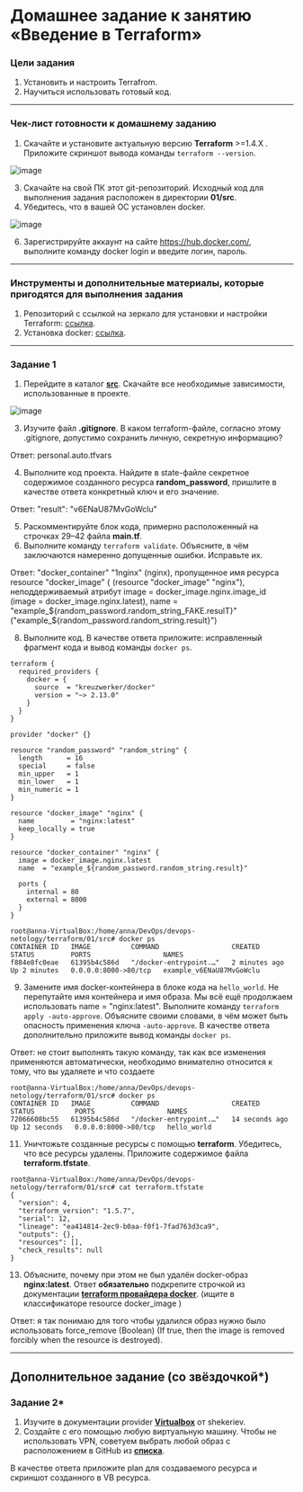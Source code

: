 # Домашнее задание к занятию «Введение в Terraform»

### Цели задания

1. Установить и настроить Terrafrom.
2. Научиться использовать готовый код.

------

### Чек-лист готовности к домашнему заданию

1. Скачайте и установите актуальную версию **Terraform** >=1.4.X . Приложите скриншот вывода команды ```terraform --version```.

![image](https://github.com/YoungHacker1912/devops-netology/assets/93939433/0acb2bea-5127-41dd-8274-009a8d6578c6)

3. Скачайте на свой ПК этот git-репозиторий. Исходный код для выполнения задания расположен в директории **01/src**.
4. Убедитесь, что в вашей ОС установлен docker.

![image](https://github.com/YoungHacker1912/devops-netology/assets/93939433/77413e55-ca45-4712-98de-8679d554048d)

6. Зарегистрируйте аккаунт на сайте https://hub.docker.com/, выполните команду docker login и введите логин, пароль.

------

### Инструменты и дополнительные материалы, которые пригодятся для выполнения задания

1. Репозиторий с ссылкой на зеркало для установки и настройки Terraform: [ссылка](https://github.com/netology-code/devops-materials).
2. Установка docker: [ссылка](https://docs.docker.com/engine/install/ubuntu/). 
------

### Задание 1

1. Перейдите в каталог [**src**](https://github.com/netology-code/ter-homeworks/tree/main/01/src). Скачайте все необходимые зависимости, использованные в проекте.

![image](https://github.com/YoungHacker1912/devops-netology/assets/93939433/09e13c9f-3cb5-49ee-9005-f1fbaa651c75)

 
3. Изучите файл **.gitignore**. В каком terraform-файле, согласно этому .gitignore, допустимо сохранить личную, секретную информацию?

Ответ: personal.auto.tfvars

4. Выполните код проекта. Найдите в state-файле секретное содержимое созданного ресурса **random_password**, пришлите в качестве ответа конкретный ключ и его значение.

Ответ: "result": "v6ENaU87MvGoWclu"

5. Раскомментируйте блок кода, примерно расположенный на строчках 29–42 файла **main.tf**.
6. Выполните команду ```terraform validate```. Объясните, в чём заключаются намеренно допущенные ошибки. Исправьте их.

Ответ: "docker_container" "1nginx" (nginx), пропущенное имя ресурса resource "docker_image" { (resource "docker_image" "nginx"), неподдерживаемый атрибут image = docker_image.nginx.image_id (image = docker_image.nginx.latest), name  = "example_${random_password.random_string_FAKE.resulT}" ("example_${random_password.random_string.result}")
  
8. Выполните код. В качестве ответа приложите: исправленный фрагмент кода и вывод команды ```docker ps```.

```
terraform {
  required_providers {
    docker = {
      source  = "kreuzwerker/docker"
      version = "~> 2.13.0"
    }
  }
}

provider "docker" {}

resource "random_password" "random_string" {
  length      = 16
  special     = false
  min_upper   = 1
  min_lower   = 1
  min_numeric = 1
}

resource "docker_image" "nginx" {
  name         = "nginx:latest"
  keep_locally = true
}

resource "docker_container" "nginx" {
  image = docker_image.nginx.latest
  name  = "example_${random_password.random_string.result}"

  ports {
    internal = 80
    external = 8000
  }
}

```

```
root@anna-VirtualBox:/home/anna/DevOps/devops-netology/terraform/01/src# docker ps
CONTAINER ID   IMAGE          COMMAND                  CREATED         STATUS         PORTS                  NAMES
f884e8fc0eae   61395b4c586d   "/docker-entrypoint.…"   2 minutes ago   Up 2 minutes   0.0.0.0:8000->80/tcp   example_v6ENaU87MvGoWclu
```

9. Замените имя docker-контейнера в блоке кода на ```hello_world```. Не перепутайте имя контейнера и имя образа. Мы всё ещё продолжаем использовать name = "nginx:latest". Выполните команду ```terraform apply -auto-approve```.
Объясните своими словами, в чём может быть опасность применения ключа  ```-auto-approve```. В качестве ответа дополнительно приложите вывод команды ```docker ps```.

Ответ: не стоит выполнять такую команду, так как все изменения применяются автоматически, необходимо внимателно относится к тому, что вы удаляете и что создаете

```
root@anna-VirtualBox:/home/anna/DevOps/devops-netology/terraform/01/src# docker ps
CONTAINER ID   IMAGE          COMMAND                  CREATED          STATUS          PORTS                  NAMES
72066608bc55   61395b4c586d   "/docker-entrypoint.…"   14 seconds ago   Up 12 seconds   0.0.0.0:8000->80/tcp   hello_world
```

11. Уничтожьте созданные ресурсы с помощью **terraform**. Убедитесь, что все ресурсы удалены. Приложите содержимое файла **terraform.tfstate**.

```
root@anna-VirtualBox:/home/anna/DevOps/devops-netology/terraform/01/src# cat terraform.tfstate
{
  "version": 4,
  "terraform_version": "1.5.7",
  "serial": 12,
  "lineage": "ea414814-2ec9-b0aa-f0f1-7fad763d3ca9",
  "outputs": {},
  "resources": [],
  "check_results": null
}
```
     
13. Объясните, почему при этом не был удалён docker-образ **nginx:latest**. Ответ **обязательно** подкрепите строчкой из документации [**terraform провайдера docker**](https://docs.comcloud.xyz/providers/kreuzwerker/docker/latest/docs).  (ищите в классификаторе resource docker_image )

Ответ: я так понимаю для того чтобы удалился образ нужно было использовать force_remove (Boolean) (If true, then the image is removed forcibly when the resource is destroyed).

------

## Дополнительное задание (со звёздочкой*)

### Задание 2*

1. Изучите в документации provider [**Virtualbox**](https://docs.comcloud.xyz/providers/shekeriev/virtualbox/latest/docs) от 
shekeriev.
2. Создайте с его помощью любую виртуальную машину. Чтобы не использовать VPN, советуем выбрать любой образ с расположением в GitHub из [**списка**](https://www.vagrantbox.es/).

В качестве ответа приложите plan для создаваемого ресурса и скриншот созданного в VB ресурса. 
